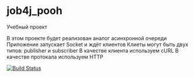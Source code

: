 # job4j_pooh

Учебный проект

В этом проекте будет реализован аналог асинхронной очереди
Приложение запускает Socket и ждёт клиентов
Клиеты могут быть двух типов: publisher и subscriber
В качестве клиента используем cURL
В качестве протокала используем HTTP

[![Build Status](https://app.travis-ci.com/KarnaukhovKirill/job4j_pooh.svg?branch=master)](https://app.travis-ci.com/KarnaukhovKirill/job4j_pooh)
